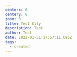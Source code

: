 ```yaml
---
centerx: 0
centery: 0
zoom: 0
title: Test City
description: Test
author: Test
date: 2022-01-31T17:57:11.695Z
tags:
  - created
---
```

